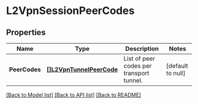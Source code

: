 # L2VpnSessionPeerCodes

## Properties
Name | Type | Description | Notes
------------ | ------------- | ------------- | -------------
**PeerCodes** | [**[]L2VpnTunnelPeerCode**](L2VpnTunnelPeerCode.md) | List of peer codes per transport tunnel. | [default to null]

[[Back to Model list]](../README.md#documentation-for-models) [[Back to API list]](../README.md#documentation-for-api-endpoints) [[Back to README]](../README.md)

